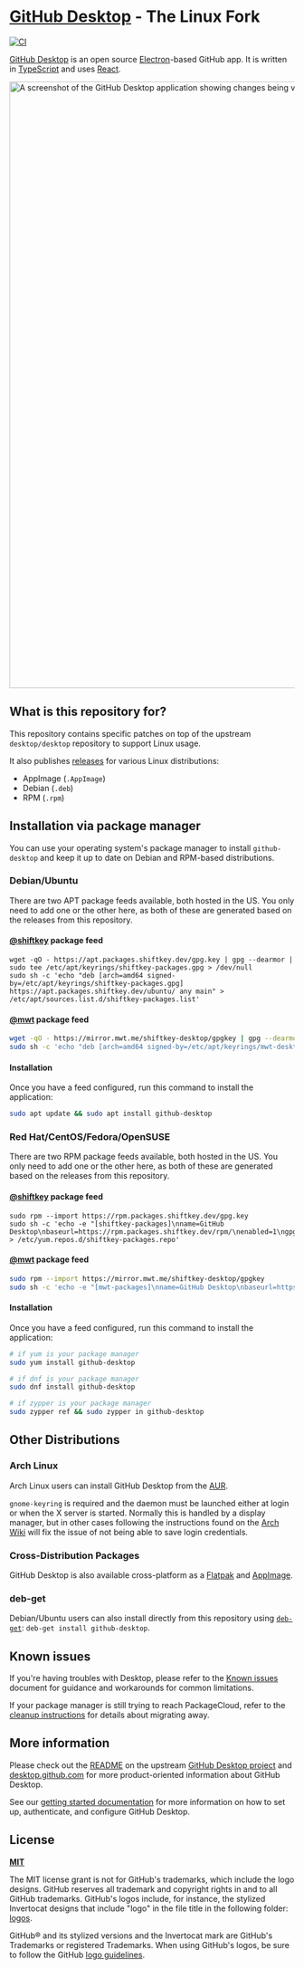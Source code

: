 # [GitHub Desktop](https://desktop.github.com) - The Linux Fork

[![CI](https://github.com/shiftkey/desktop/actions/workflows/ci.yml/badge.svg)](https://github.com/shiftkey/desktop/actions/workflows/ci.yml)

[GitHub Desktop](https://desktop.github.com/) is an open source [Electron](https://www.electronjs.org/)-based
GitHub app. It is written in [TypeScript](https://www.typescriptlang.org) and
uses [React](https://reactjs.org/).

<picture>
  <source
    srcset="https://user-images.githubusercontent.com/634063/202742848-63fa1488-6254-49b5-af7c-96a6b50ea8af.png"
    media="(prefers-color-scheme: dark)"
  />
  <img
    width="1072"
    src="https://user-images.githubusercontent.com/634063/202742985-bb3b3b94-8aca-404a-8d8a-fd6a6f030672.png"
    alt="A screenshot of the GitHub Desktop application showing changes being viewed and committed with two attributed co-authors"
  />
</picture>

## What is this repository for?

This repository contains specific patches on top of the upstream
`desktop/desktop` repository to support Linux usage.

It also publishes [releases](https://github.com/shiftkey/desktop/releases) for various Linux distributions:

 - AppImage (`.AppImage`)
 - Debian (`.deb`)
 - RPM (`.rpm`)

## Installation via package manager

You can use your operating system's package manager to install `github-desktop` and
keep it up to date on Debian and RPM-based distributions.

### Debian/Ubuntu

There are two APT package feeds available, both hosted in the US. You only need
to add one or the other here, as both of these are generated based on the
releases from this repository.

#### [@shiftkey](https://github.com/shiftkey) package feed

```
wget -qO - https://apt.packages.shiftkey.dev/gpg.key | gpg --dearmor | sudo tee /etc/apt/keyrings/shiftkey-packages.gpg > /dev/null
sudo sh -c 'echo "deb [arch=amd64 signed-by=/etc/apt/keyrings/shiftkey-packages.gpg] https://apt.packages.shiftkey.dev/ubuntu/ any main" > /etc/apt/sources.list.d/shiftkey-packages.list'
```

#### [@mwt](https://github.com/mwt) package feed

```sh
wget -qO - https://mirror.mwt.me/shiftkey-desktop/gpgkey | gpg --dearmor | sudo tee /etc/apt/keyrings/mwt-desktop.gpg > /dev/null
sudo sh -c 'echo "deb [arch=amd64 signed-by=/etc/apt/keyrings/mwt-desktop.gpg] https://mirror.mwt.me/shiftkey-desktop/deb/ any main" > /etc/apt/sources.list.d/mwt-desktop.list'
```

#### Installation

Once you have a feed configured, run this command to install the application:

```sh
sudo apt update && sudo apt install github-desktop
```

### Red Hat/CentOS/Fedora/OpenSUSE

There are two RPM package feeds available, both hosted in the US. You only need
to add one or the other here, as both of these are generated based on the
releases from this repository.

#### [@shiftkey](https://github.com/shiftkey) package feed

```
sudo rpm --import https://rpm.packages.shiftkey.dev/gpg.key
sudo sh -c 'echo -e "[shiftkey-packages]\nname=GitHub Desktop\nbaseurl=https://rpm.packages.shiftkey.dev/rpm/\nenabled=1\ngpgcheck=1\nrepo_gpgcheck=1\ngpgkey=https://rpm.packages.shiftkey.dev/gpg.key" > /etc/yum.repos.d/shiftkey-packages.repo'
```

#### [@mwt](https://github.com/mwt) package feed

```sh
sudo rpm --import https://mirror.mwt.me/shiftkey-desktop/gpgkey
sudo sh -c 'echo -e "[mwt-packages]\nname=GitHub Desktop\nbaseurl=https://mirror.mwt.me/shiftkey-desktop/rpm\nenabled=1\ngpgcheck=1\nrepo_gpgcheck=1\ngpgkey=https://mirror.mwt.me/shiftkey-desktop/gpgkey" > /etc/yum.repos.d/mwt-packages.repo'
```

#### Installation

Once you have a feed configured, run this command to install the application:

```sh
# if yum is your package manager
sudo yum install github-desktop

# if dnf is your package manager
sudo dnf install github-desktop

# if zypper is your package manager
sudo zypper ref && sudo zypper in github-desktop
```

## Other Distributions

### Arch Linux

Arch Linux users can install GitHub Desktop from the [AUR](https://aur.archlinux.org/packages/github-desktop-bin/).

`gnome-keyring` is required and the daemon must be launched either at login or when the X server is started. Normally this is handled by a display manager, but in other cases following the instructions found on the [Arch Wiki](https://wiki.archlinux.org/index.php/GNOME/Keyring#Using_the_keyring_outside_GNOME) will fix the issue of not being able to save login credentials.

### Cross-Distribution Packages

GitHub Desktop is also available cross-platform as a [Flatpak](https://github.com/flathub/io.github.shiftey.Desktop) and [AppImage](https://appimage.github.io/GitHubDesktop/).

### deb-get

Debian/Ubuntu users can also install directly from this repository using [`deb-get`](https://github.com/wimpysworld/deb-get): `deb-get install github-desktop`.

## Known issues

If you're having troubles with Desktop, please refer to the [Known issues](docs/known-issues.md#linux)
document for guidance and workarounds for common limitations.

If your package manager is still trying to reach PackageCloud, refer to the
[cleanup instructions](docs/known-issues.md#the-packagecloud-package-feed-is-no-longer-working)
for details about migrating away.

## More information

Please check out the [README](https://github.com/desktop/desktop#github-desktop)
on the upstream [GitHub Desktop project](https://github.com/desktop/desktop) and
[desktop.github.com](https://desktop.github.com) for more product-oriented
information about GitHub Desktop.


See our [getting started documentation](https://docs.github.com/en/desktop/installing-and-configuring-github-desktop/overview/getting-started-with-github-desktop) for more information on how to set up, authenticate, and configure GitHub Desktop.

## License

**[MIT](LICENSE)**

The MIT license grant is not for GitHub's trademarks, which include the logo
designs. GitHub reserves all trademark and copyright rights in and to all
GitHub trademarks. GitHub's logos include, for instance, the stylized
Invertocat designs that include "logo" in the file title in the following
folder: [logos](app/static/logos).

GitHub® and its stylized versions and the Invertocat mark are GitHub's
Trademarks or registered Trademarks. When using GitHub's logos, be sure to
follow the GitHub [logo guidelines](https://github.com/logos).
